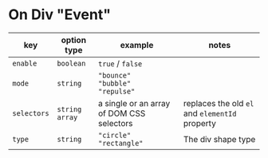 # On Div "Event"

| key         | option type             | example                                     | notes                                          |
| ----------- | ----------------------- | ------------------------------------------- | ---------------------------------------------- |
| `enable`    | `boolean`               | `true` / `false`                            |                                                |
| `mode`      | `string`                | `"bounce"`<br />`"bubble"`<br />`"repulse"` |                                                |
| `selectors` | `string` <br /> `array` | a single or an array of DOM CSS selectors   | replaces the old `el` and `elementId` property |
| `type`      | `string`                | `"circle"` <br /> `"rectangle"`             | The div shape type                             |
